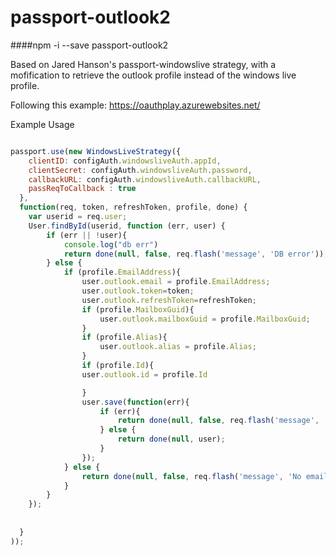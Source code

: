 # passport-outlook2
####npm -i --save passport-outlook2


Based on Jared Hanson's passport-windowslive strategy, with a mofification to retrieve the outlook profile instead of the windows live profile. 

Following this example: https://oauthplay.azurewebsites.net/


Example Usage
```js

passport.use(new WindowsLiveStrategy({
    clientID: configAuth.windowsliveAuth.appId,
    clientSecret: configAuth.windowsliveAuth.password,
    callbackURL: configAuth.windowsliveAuth.callbackURL,
    passReqToCallback : true
  },
  function(req, token, refreshToken, profile, done) {
    var userid = req.user;
    User.findById(userid, function (err, user) {
        if (err || !user){
            console.log("db err")
            return done(null, false, req.flash('message', 'DB error'));
        } else {
            if (profile.EmailAddress){
            	user.outlook.email = profile.EmailAddress;
                user.outlook.token=token;
                user.outlook.refreshToken=refreshToken;
                if (profile.MailboxGuid){
                	user.outlook.mailboxGuid = profile.MailboxGuid;
                }
                if (profile.Alias){
                	user.outlook.alias = profile.Alias;
                }
                if (profile.Id){
                user.outlook.id = profile.Id

                }
                user.save(function(err){
                    if (err){
                        return done(null, false, req.flash('message', 'DB error'));
                    } else {
                        return done(null, user);
                    }
                });
            } else {
                return done(null, false, req.flash('message', 'No email account detected with this account.'));
            }
        }
    });
    
    
  }
));
```